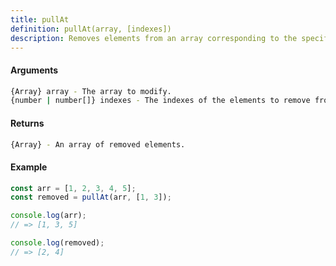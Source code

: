 ```yaml
---
title: pullAt
definition: pullAt(array, [indexes])
description: Removes elements from an array corresponding to the specified indexes, and returns an array of removed elements.
---
```



#### Arguments


```bash
{Array} array - The array to modify.
{number | number[]} indexes - The indexes of the elements to remove from the array.
```


#### Returns


```bash
{Array} - An array of removed elements.
```


#### Example


```ts
const arr = [1, 2, 3, 4, 5];
const removed = pullAt(arr, [1, 3]);

console.log(arr);
// => [1, 3, 5]

console.log(removed);
// => [2, 4]
```